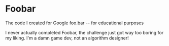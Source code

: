 # Foobar
The code I created for Google foo.bar -- for educational purposes

I never actually completed Foobar, the challenge just got way too boring for my liking. I'm a damn game dev, not an algorithm designer!

